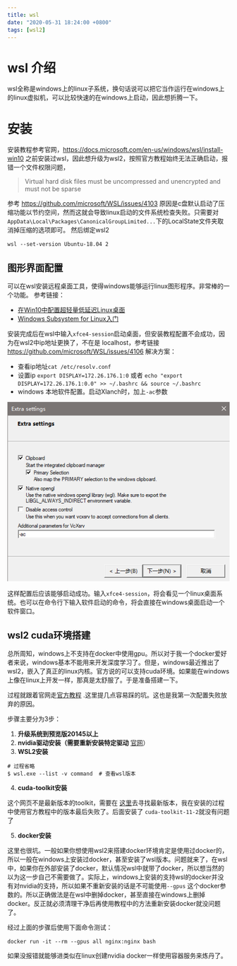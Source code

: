```yaml
---
title: wsl
date: "2020-05-31 18:24:00 +0800"
tags: [wsl2]
---
```

# wsl 介绍
wsl全称是windows上的linux子系统，换句话说可以把它当作运行在windows上的linux虚拟机，可以比较快速的在windows上启动，因此想折腾一下。

# 安装
安装教程参考官网，https://docs.microsoft.com/en-us/windows/wsl/install-win10 之前安装过wsl，因此想升级为wsl2，按照官方教程始终无法正确启动，报错一个文件权限问题，
> Virtual hard disk files must be uncompressed and unencrypted and must not be sparse

参考 https://github.com/microsoft/WSL/issues/4103 原因是c盘默认启动了压缩功能以节约空间，然而这就会导致linux启动的文件系统检查失败。只需要对 `AppData\Local\Packages\CanonicalGroupLimited...`下的LocalState文件夹取消掉压缩的选项即可。
然后绑定wsl2
```
wsl --set-version Ubuntu-18.04 2
```

## 图形界面配置
可以在wsl安装远程桌面工具，使得windows能够运行linux图形程序。非常棒的一个功能。
参考链接：
+ [在Win10中配置超轻量低延迟Linux桌面](https://blog.csdn.net/asidun2013/article/details/102561879?utm_medium=distribute.pc_relevant.none-task-blog-BlogCommendFromMachineLearnPai2-1.nonecase&depth_1-utm_source=distribute.pc_relevant.none-task-blog-BlogCommendFromMachineLearnPai2-1.nonecase)
+ [Windows Subsystem for Linux入门](https://blog.csdn.net/w_weilan/article/details/82862913)

安装完成后在wsl中输入`xfce4-session`启动桌面，但安装教程配置不会成功，因为在wsl2中ip地址更换了，不在是 localhost，参考链接 https://github.com/microsoft/WSL/issues/4106 解决方案：
+ 查看ip地址`cat /etc/resolv.conf`
+ 设置ip `export DISPLAY=172.26.176.1:0` 或者 `echo "export DISPLAY=172.26.176.1:0.0" >> ~/.bashrc && source ~/.bashrc`
+ windows 本地软件配置。启动Xlanch时，加上`-ac`参数

![wsl配置](/assets/resource/wsl/wsl.png)

这样配置后应该能够启动成功。输入`xfce4-session`，将会看见一个linux桌面系统。也可以在命令行下输入软件启动的命令，将会直接在windows桌面启动一个软件窗口。

## wsl2 cuda环境搭建
总所周知，windows上不支持在docker中使用gpu。所以对于我一个docker爱好者来说，windows基本不能用来开发深度学习了。但是，windows最近推出了wsl2，嵌入了真正的linux内核。官方说的可以支持cuda环境。如果能在windows上像在linux上开发一样，那真是太舒服了。于是准备搭建一下。

过程就跟着官网走[官方教程](https://docs.nvidia.com/cuda/wsl-user-guide/index.html) .这里提几点容易踩的坑。这也是我第一次配置失败放弃的原因。

步骤主要分为3步：

1. **升级系统到预览版20145以上**
2. **nvidia驱动安装（需要重新安装特定驱动** [官网](https://developer.nvidia.com/cuda/wsl)）
3. **WSL2安装**
```
# 过程省略
$ wsl.exe --list -v command  # 查看wsl版本
```
4. **cuda-toolkit安装**

这个网页不是最新版本的toolkit，需要在 [这里](https://docs.nvidia.com/cuda/cuda-installation-guide-linux/index.html#package-manager-metas)去寻找最新版本，我在安装的过程中使用官方教程中的版本最后失败了。后面安装了 `cuda-toolkit-11-2`就没有问题了

5. **docker安装**

这里也很坑。一般如果你想使用wsl2来搭建docker环境肯定是使用过docker的，所以一般在windows上安装过docker，甚至安装了wsl版本。问题就来了，在wsl中，如果你在外部安装了docker，默认情况wsl中就带了docker，所以想当然的以为这一步自己不需要做了。实际上，windows上安装的支持wsl的docker并没有对nvidia的支持，所以如果不重新安装的话是不可能使用`--gpus` 这个docker参数的。所以正确做法是在wsl中删掉docker，甚至直接在windows上删掉docker。反正就必须清理干净后再使用教程中的方法重新安装docker就没问题了。

经过上面的步骤后使用下面命令测试：
```
docker run -it --rm --gpus all nginx:nginx bash
```
如果没报错就能够进类似在linux创建nvidia docker一样使用容器服务来炼丹了。